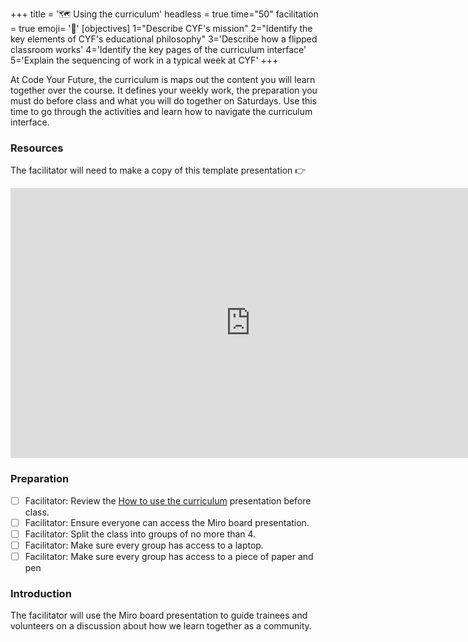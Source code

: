 +++
title = '🗺️ Using the curriculum'
headless = true
time="50"
facilitation = true
emoji= '🧩'
[objectives]
   1="Describe CYF's mission"
   2="Identify the key elements of CYF's educational philosophy"
   3='Describe how a flipped classroom works'
   4='Identify the key pages of the curriculum interface'
   5='Explain the sequencing of work in a typical week at CYF'
+++

At Code Your Future, the curriculum is maps out the content you will learn together over the course. It defines your weekly work, the preparation you must do before class and what you will do together on Saturdays. Use this time to go through the activities and learn how to navigate the curriculum interface.

### Resources

The facilitator will need to make a copy of this template presentation 👉

<iframe title="using-the-curriculum" width="768" height="432" src="https://miro.com/app/live-embed/uXjVMh2y3Ds=/?moveToViewport=-7348,-6186,14736,7636&embedId=173973063452" frameborder="0" scrolling="no" allow="fullscreen; clipboard-read; clipboard-write" allowfullscreen></iframe>

### Preparation

- [ ] Facilitator: Review the [How to use the curriculum](https://miro.com/app/board/uXjVMh2y3Ds=/?share_link_id=217111259406) presentation before class.
- [ ] Facilitator: Ensure everyone can access the Miro board presentation.
- [ ] Facilitator: Split the class into groups of no more than 4.
- [ ] Facilitator: Make sure every group has access to a laptop.
- [ ] Facilitator: Make sure every group has access to a piece of paper and pen

### Introduction

The facilitator will use the Miro board presentation to guide trainees and volunteers on a discussion about how we learn together as a community.
